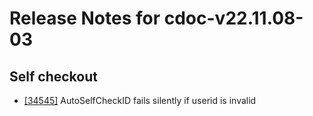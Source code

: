 
# Release Notes for cdoc-v22.11.08-03

## Self checkout

- [[34545]](http://bugs.koha-community.org/bugzilla3/show_bug.cgi?id=34545) AutoSelfCheckID fails silently if userid is invalid


